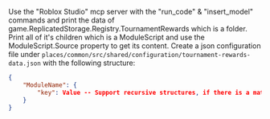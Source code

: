 Use the "Roblox Studio" mcp server with the "run_code" & "insert_model" commands and print the data of game.ReplicatedStorage.Registry.TournamentRewards which is a folder. Print all of it's children which is a ModuleScript and use the ModuleScript.Source property to get its content.
Create a json configuration file under `places/common/src/shared/configuration/tournament-rewards-data.json` with the following structure:

```json
{
	"ModuleName": {
		"key": Value -- Support recursive structures, if there is a math.random or numberrange.new value, structure it as a way to indicate the range
	}
}
```
